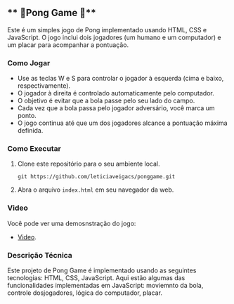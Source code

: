 ## ** 🏓Pong Game  🏓**


Este é um simples jogo de Pong implementado usando HTML, CSS e JavaScript. O jogo inclui dois jogadores (um humano e um computador) e um placar para acompanhar a pontuação.

### Como Jogar

- Use as teclas W e S para controlar o jogador à esquerda (cima e baixo, respectivamente).
- O jogador à direita é controlado automaticamente pelo computador.
- O objetivo é evitar que a bola passe pelo seu lado do campo.
- Cada vez que a bola passa pelo jogador adversário, você marca um ponto.
- O jogo continua até que um dos jogadores alcance a pontuação máxima definida.

### Como Executar

1. Clone este repositório para o seu ambiente local.
   ```
   git https://github.com/leticiaveigacs/ponggame.git
   
   ```
2. Abra o arquivo `index.html` em seu navegador da web.

### Video

Você pode ver uma demosnstração do jogo:

- [Video](https://github.com/leticiaveigacs/ponggame/issues/1#issue-2273890176).


###  Descrição Técnica

Este projeto de Pong Game é implementado usando as seguintes tecnologias: HTML, CSS, JavaScript. Aqui estão algumas das funcionalidades implementadas em JavaScript: moviemnto da bola, controle dosjogadores, lógica do computador, placar.





